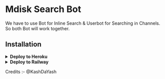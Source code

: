 # Mdisk Search Bot

We have to use Bot for Inline Search & Userbot for Searching in Channels. So both Bot will work together.

## Installation

<details><summary><b>Deploy to Heroku</b></summary>
<p>
<br>
<a href="https://heroku.com/deploy?template=https://github.com/KashDaYash/MdiskSearchBot">
  <img src="https://www.herokucdn.com/deploy/button.svg" alt="Deploy">
</a>
</p>
</details>

<details>
  <summary><b>Deploy to Railway</b></summary>
<br/>

<p align="left">
[![Deploy on Railway](https://railway.app/button.svg)](https://railway.app/new/template/PbO0CD?referralCode=bg3WnK)
     <img height="30px" src="https://railway.app/button.svg">
  </a>
</p>
</details>

Credits :- @KashDaYash
